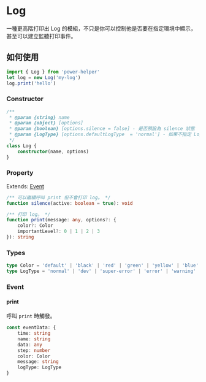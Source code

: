 # Log

一種更高階打印出 Log 的模組，不只是你可以控制他是否要在指定環境中顯示，甚至可以建立監聽打印事件。

## 如何使用

```ts
import { Log } from 'power-helper'
let log = new Log('my-log')
log.print('hello')
```

### Constructor

```ts
/**
 * @param {string} name
 * @param {object} [options]
 * @param {boolean} [options.silence = false] - 是否預設為 silence 狀態
 * @param {LogType} [options.defaultLogType  = 'normal'] - 如果不指定 LogType 則預設此設定值
 */
class Log {
    constructor(name, options)
}
```

### Property

Extends: [Event](./event.md)

```ts
/** 可以繼續呼叫 print 但不會打印 log。 */
function silence(active: boolean = true): void

/** 打印 log。 */
function print(message: any, options?: {
    color?: Color
    importantLevel?: 0 | 1 | 2 | 3
}): string
```

### Types

```ts
type Color = 'default' | 'black' | 'red' | 'green' | 'yellow' | 'blue' | 'cyan' | 'white'
type LogType = 'normal' | 'dev' | 'super-error' | 'error' | 'warning' | 'fixme' | 'todo'
```

### Event

#### print

呼叫 `print` 時觸發。

```ts
const eventData: {
    time: string
    name: string
    data: any
    step: number
    color: Color
    message: string
    logType: LogType
}
```
